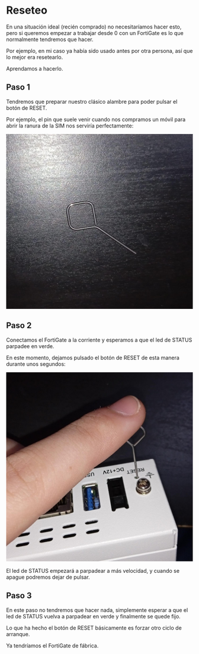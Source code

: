 # Reseteo

En una situación ideal (recién comprado) no necesitaríamos hacer esto, pero si queremos empezar a trabajar desde 0 con un FortiGate es lo que normalmente tendremos que hacer.

Por ejemplo, en mi caso ya había sido usado antes por otra persona, así que lo mejor era resetearlo.

Aprendamos a hacerlo.

## Paso 1

Tendremos que preparar nuestro clásico alambre para poder pulsar el botón de RESET.

Por ejemplo, el pin que suele venir cuando nos compramos un móvil para abrir la ranura de la SIM nos serviría perfectamente:

![pin-movil](images/pin-movil.jpeg)

## Paso 2

Conectamos el FortiGate a la corriente y esperamos a que el led de STATUS parpadee en verde.

En este momento, dejamos pulsado el botón de RESET de esta manera durante unos segundos:

![pin-movil](images/pulso-reset.jpeg)

El led de STATUS empezará a parpadear a más velocidad, y cuando se apague podremos dejar de pulsar.

## Paso 3

En este paso no tendremos que hacer nada, simplemente esperar a que el led de STATUS vuelva a parpadear en verde y finalmente se quede fijo.

Lo que ha hecho el botón de RESET básicamente es forzar otro ciclo de arranque.

Ya tendríamos el FortiGate de fábrica.
